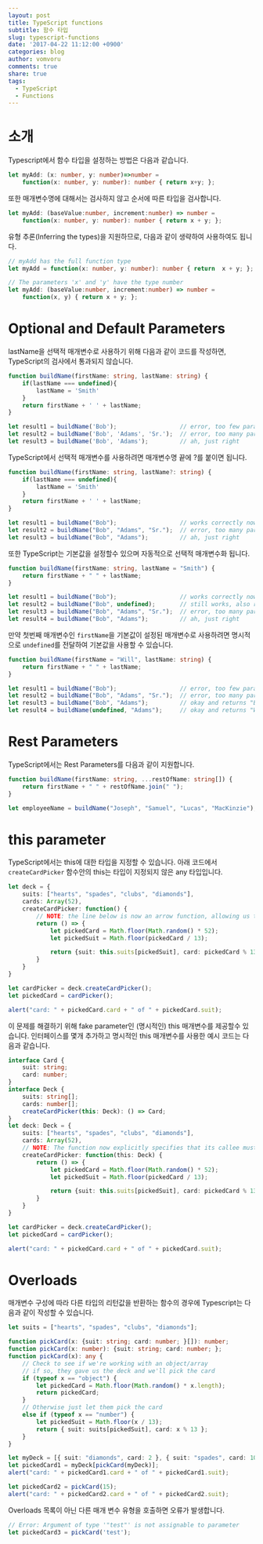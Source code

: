 ```yaml
---
layout: post
title: TypeScript functions
subtitle: 함수 타입
slug: typescript-functions
date: '2017-04-22 11:12:00 +0900'
categories: blog
author: vomvoru
comments: true
share: true
tags:
  - TypeScript
  - Functions
---
```


# 소개

Typescript에서 함수 타입을 설정하는 방법은 다음과 같습니다.
```ts
let myAdd: (x: number, y: number)=>number =
    function(x: number, y: number): number { return x+y; };
```

또한 매개변수명에 대해서는 검사하지 않고 순서에 따른 타입을 검사합니다.
```ts
let myAdd: (baseValue:number, increment:number) => number =
    function(x: number, y: number): number { return x + y; };
```

유형 추론(Inferring the types)을 지원하므로, 다음과 같이 생략하여 사용하여도 됩니다.
```ts
// myAdd has the full function type
let myAdd = function(x: number, y: number): number { return  x + y; };

// The parameters 'x' and 'y' have the type number
let myAdd: (baseValue:number, increment:number) => number =
    function(x, y) { return x + y; };
```

# Optional and Default Parameters
lastName을 선택적 매개변수로 사용하기 위해 다음과 같이 코드를 작성하면, TypeScript의 검사에서 통과되지 않습니다.
```ts
function buildName(firstName: string, lastName: string) {
    if(lastName === undefined){
        lastName = 'Smith'
    }
    return firstName + ' ' + lastName;
}

let result1 = buildName('Bob');                  // error, too few parameters
let result2 = buildName('Bob', 'Adams', 'Sr.');  // error, too many parameters
let result3 = buildName('Bob', 'Adams');         // ah, just right
```

TypeScript에서 선택적 매개변수를 사용하려면 매개변수명 끝에 ?를 붙이면 됩니다.
```ts
function buildName(firstName: string, lastName?: string) {
    if(lastName === undefined){
        lastName = 'Smith'
    }
    return firstName + ' ' + lastName;
}

let result1 = buildName("Bob");                  // works correctly now
let result2 = buildName("Bob", "Adams", "Sr.");  // error, too many parameters
let result3 = buildName("Bob", "Adams");         // ah, just right
```

또한 TypeScript는 기본값을 설정할수 있으며 자동적으로 선택적 매개변수화 됩니다.
```ts
function buildName(firstName: string, lastName = "Smith") {
    return firstName + " " + lastName;
}

let result1 = buildName("Bob");                  // works correctly now, returns "Bob Smith"
let result2 = buildName("Bob", undefined);       // still works, also returns "Bob Smith"
let result3 = buildName("Bob", "Adams", "Sr.");  // error, too many parameters
let result4 = buildName("Bob", "Adams");         // ah, just right
```

만약 첫번째 매개변수인 `firstName`을 기본값이 설정된 매개변수로 사용하려면 명시적으로 `undefined`를 전달하여 기본값을 사용할 수 있습니다.

```ts
function buildName(firstName = "Will", lastName: string) {
    return firstName + " " + lastName;
}

let result1 = buildName("Bob");                  // error, too few parameters
let result2 = buildName("Bob", "Adams", "Sr.");  // error, too many parameters
let result3 = buildName("Bob", "Adams");         // okay and returns "Bob Adams"
let result4 = buildName(undefined, "Adams");     // okay and returns "Will Adams"
```

# Rest Parameters
TypeScript에서는 Rest Parameters를 다음과 같이 지원합니다.
```ts
function buildName(firstName: string, ...restOfName: string[]) {
    return firstName + " " + restOfName.join(" ");
}

let employeeName = buildName("Joseph", "Samuel", "Lucas", "MacKinzie");
```

# this parameter
TypeScript에서는 this에 대한 타입을 지정할 수 있습니다. 아래 코드에서 `createCardPicker` 함수안의 this는 타입이 지정되지 않은 any 타입입니다.
```ts
let deck = {
    suits: ["hearts", "spades", "clubs", "diamonds"],
    cards: Array(52),
    createCardPicker: function() {
        // NOTE: the line below is now an arrow function, allowing us to capture 'this' right here
        return () => {
            let pickedCard = Math.floor(Math.random() * 52);
            let pickedSuit = Math.floor(pickedCard / 13);

            return {suit: this.suits[pickedSuit], card: pickedCard % 13};
        }
    }
}

let cardPicker = deck.createCardPicker();
let pickedCard = cardPicker();

alert("card: " + pickedCard.card + " of " + pickedCard.suit);
```
이 문제를 해결하기 위해 fake parameter인 (명시적인) this 매개변수를 제공할수 있습니다.
인터페이스를 몇개 추가하고 명시적인 this 매개변수를 사용한 예시 코드는 다음과 같습니다.
```ts
interface Card {
    suit: string;
    card: number;
}
interface Deck {
    suits: string[];
    cards: number[];
    createCardPicker(this: Deck): () => Card;
}
let deck: Deck = {
    suits: ["hearts", "spades", "clubs", "diamonds"],
    cards: Array(52),
    // NOTE: The function now explicitly specifies that its callee must be of type Deck
    createCardPicker: function(this: Deck) {
        return () => {
            let pickedCard = Math.floor(Math.random() * 52);
            let pickedSuit = Math.floor(pickedCard / 13);

            return {suit: this.suits[pickedSuit], card: pickedCard % 13};
        }
    }
}

let cardPicker = deck.createCardPicker();
let pickedCard = cardPicker();

alert("card: " + pickedCard.card + " of " + pickedCard.suit);
```

# Overloads
매개변수 구성에 따라 다른 타입의 리턴값을 반환하는 함수의 경우에 Typescript는 다음과 같이 작성할 수 있습니다.
```ts
let suits = ["hearts", "spades", "clubs", "diamonds"];

function pickCard(x: {suit: string; card: number; }[]): number;
function pickCard(x: number): {suit: string; card: number; };
function pickCard(x): any {
    // Check to see if we're working with an object/array
    // if so, they gave us the deck and we'll pick the card
    if (typeof x == "object") {
        let pickedCard = Math.floor(Math.random() * x.length);
        return pickedCard;
    }
    // Otherwise just let them pick the card
    else if (typeof x == "number") {
        let pickedSuit = Math.floor(x / 13);
        return { suit: suits[pickedSuit], card: x % 13 };
    }
}

let myDeck = [{ suit: "diamonds", card: 2 }, { suit: "spades", card: 10 }, { suit: "hearts", card: 4 }];
let pickedCard1 = myDeck[pickCard(myDeck)];
alert("card: " + pickedCard1.card + " of " + pickedCard1.suit);

let pickedCard2 = pickCard(15);
alert("card: " + pickedCard2.card + " of " + pickedCard2.suit);
```

Overloads 목록이 아닌 다른 매개 변수 유형을 호출하면 오류가 발생합니다.
```ts
// Error: Argument of type '"test"' is not assignable to parameter
let pickedCard3 = pickCard('test');
```
